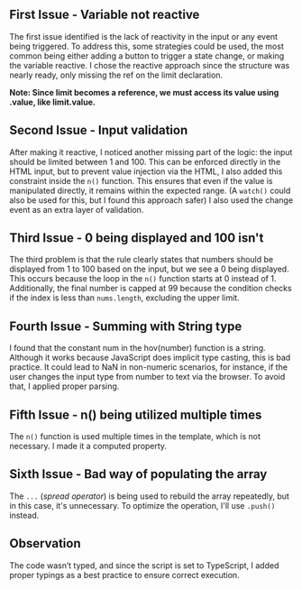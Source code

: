 ## First Issue - Variable not reactive
The first issue identified is the lack of reactivity in the input or any event being triggered.
To address this, some strategies could be used, the most common being either adding a button to trigger a state change,
or making the variable reactive. I chose the reactive approach since the structure was nearly ready, only missing the 
ref on the limit declaration.

**Note: Since limit becomes a reference, we must access its value using .value, like limit.value.**
## Second Issue - Input validation
After making it reactive, I noticed another missing part of the logic: the input should be limited between 1 and 100.
This can be enforced directly in the HTML input, but to prevent value injection via the HTML,
I also added this constraint inside the `n()` function. This ensures that even if the value is manipulated directly,
it remains within the expected range. (A `watch()` could also be used for this, but I found this approach safer)
I also used the change event as an extra layer of validation.

## Third Issue - 0 being displayed and 100 isn't
The third problem is that the rule clearly states that numbers should be displayed from 1 to 100 based on the input,
but we see a 0 being displayed. This occurs because the loop in the `n()` function starts at 0 instead of 1.
Additionally, the final number is capped at 99 because the condition checks if the index is less than `nums.length`,
excluding the upper limit.

## Fourth Issue - Summing with String type
I found that the constant num in the hov(number) function is a string.
Although it works because JavaScript does implicit type casting, this is bad practice.
It could lead to NaN in non-numeric scenarios, for instance, if the user changes the input type from number 
to text via the browser. To avoid that, I applied proper parsing.

## Fifth Issue - n() being utilized multiple times
The `n()` function is used multiple times in the template, which is not necessary. I made it a computed property.

## Sixth Issue - Bad way of populating the array
The `...` (*spread operator*) is being used to rebuild the array repeatedly, but in this case, it's unnecessary.
To optimize the operation, I'll use `.push()` instead.

## Observation
The code wasn’t typed, and since the script is set to TypeScript,
I added proper typings as a best practice to ensure correct execution.